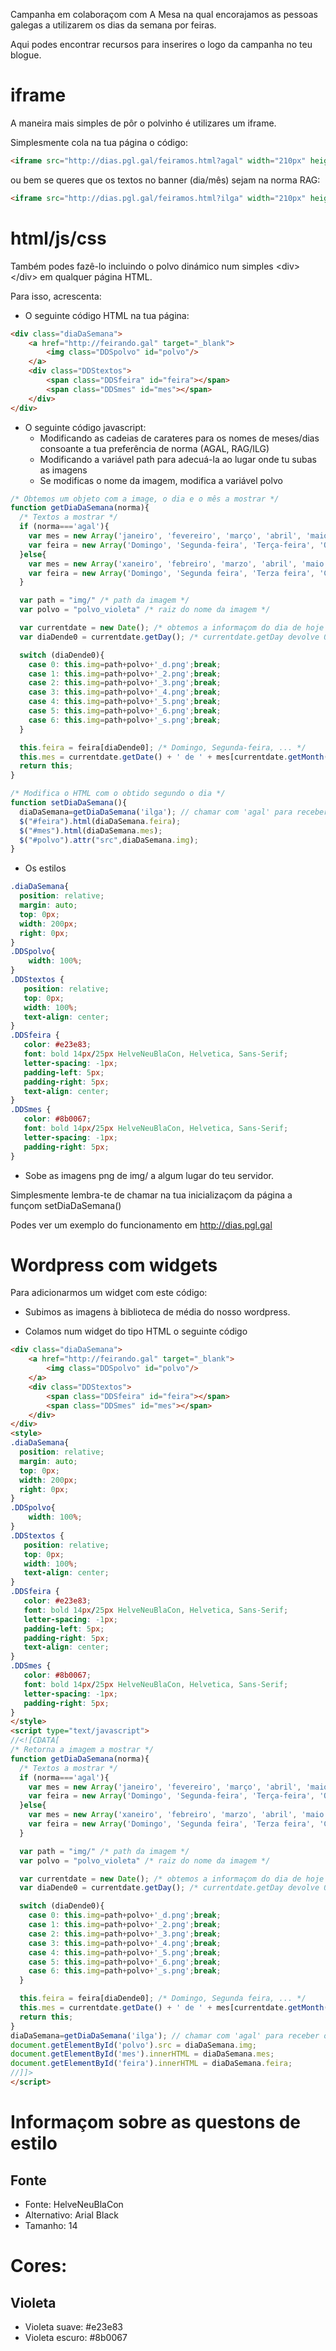 Campanha em colaboraçom com A Mesa na qual encorajamos as pessoas galegas a utilizarem os dias da semana por feiras.

Aqui podes encontrar recursos para inserires o logo da campanha no teu blogue.

# iframe
A maneira mais simples de pôr o polvinho é utilizares um iframe.

Simplesmente cola na tua página o código:
```html
<iframe src="http://dias.pgl.gal/feiramos.html?agal" width="210px" height="210px" frameborder="0" scrolling="no"></iframe>
```
ou bem se queres que os textos no banner (dia/mês) sejam na norma RAG:
```html
<iframe src="http://dias.pgl.gal/feiramos.html?ilga" width="210px" height="210px" frameborder="0" scrolling="no"></iframe>
```

# html/js/css
Também podes fazê-lo incluindo o polvo dinámico num simples &lt;div&gt; &lt;/div&gt; em qualquer página HTML.

Para isso, acrescenta:
* O seguinte código HTML na tua página:
```html
<div class="diaDaSemana">
    <a href="http://feirando.gal" target="_blank">
        <img class="DDSpolvo" id="polvo"/>
    </a>
    <div class="DDStextos">
        <span class="DDSfeira" id="feira"></span>
        <span class="DDSmes" id="mes"></span>
    </div>
</div>
```

* O seguinte código javascript:
  * Modificando as cadeias de carateres para os nomes de meses/dias consoante a tua preferência de norma (AGAL, RAG/ILG)
  * Modificando a variável path para adecuá-la ao lugar onde tu subas as imagens
  * Se modificas o nome da imagem, modifica a variável polvo
```javascript
/* Obtemos um objeto com a image, o dia e o mês a mostrar */
function getDiaDaSemana(norma){
  /* Textos a mostrar */
  if (norma==='agal'){
    var mes = new Array('janeiro', 'fevereiro', 'março', 'abril', 'maio', 'junho', 'julho', 'agosto', 'setembro', 'outubro', 'novembro', 'dezembro');
    var feira = new Array('Domingo', 'Segunda-feira', 'Terça-feira', 'Quarta-feira', 'Quinta-feira', 'Sexta-feira', 'Sábado');
  }else{
    var mes = new Array('xaneiro', 'febreiro', 'marzo', 'abril', 'maio', 'juño', 'jullo', 'agosto', 'setembro', 'outubro', 'novembro', 'decembro');
    var feira = new Array('Domingo', 'Segunda feira', 'Terza feira', 'Cuarta feira', 'Quinta feira', 'Sexta feira', 'Sábado');
  }

  var path = "img/" /* path da imagem */
  var polvo = "polvo_violeta" /* raiz do nome da imagem */

  var currentdate = new Date(); /* obtemos a informaçom do dia de hoje */
  var diaDende0 = currentdate.getDay(); /* currentdate.getDay devolve 0: domingo, 1: segunda, ... 6 sábado */

  switch (diaDende0){
    case 0: this.img=path+polvo+'_d.png';break;
    case 1: this.img=path+polvo+'_2.png';break;
    case 2: this.img=path+polvo+'_3.png';break;
    case 3: this.img=path+polvo+'_4.png';break;
    case 4: this.img=path+polvo+'_5.png';break;
    case 5: this.img=path+polvo+'_6.png';break;
    case 6: this.img=path+polvo+'_s.png';break;
  }

  this.feira = feira[diaDende0]; /* Domingo, Segunda-feira, ... */
  this.mes = currentdate.getDate() + ' de ' + mes[currentdate.getMonth()]; /* 22 de fevereiro */
  return this;
}

/* Modifica o HTML com o obtido segundo o dia */
function setDiaDaSemana(){
  diaDaSemana=getDiaDaSemana('ilga'); // chamar com 'agal' para receber os textos em norma agal
  $("#feira").html(diaDaSemana.feira);
  $("#mes").html(diaDaSemana.mes);
  $("#polvo").attr("src",diaDaSemana.img);
}
```

* Os estilos
```css
.diaDaSemana{
  position: relative;
  margin: auto;
  top: 0px;
  width: 200px;
  right: 0px;
}
.DDSpolvo{
    width: 100%;
}
.DDStextos {
   position: relative;
   top: 0px;
   width: 100%;
   text-align: center;
}
.DDSfeira {
   color: #e23e83;
   font: bold 14px/25px HelveNeuBlaCon, Helvetica, Sans-Serif;
   letter-spacing: -1px;
   padding-left: 5px;
   padding-right: 5px;
   text-align: center;
}
.DDSmes {
   color: #8b0067;
   font: bold 14px/25px HelveNeuBlaCon, Helvetica, Sans-Serif;
   letter-spacing: -1px;
   padding-right: 5px;
}
```

* Sobe as imagens png de img/ a algum lugar do teu servidor.

Simplesmente lembra-te de chamar na tua inicializaçom da página a funçom setDiaDaSemana()


Podes ver um exemplo do funcionamento em http://dias.pgl.gal


# Wordpress com widgets

Para adicionarmos um widget com este código:
* Subimos as imagens à biblioteca de média do nosso wordpress.

* Colamos num widget do tipo HTML o seguinte código

```html
<div class="diaDaSemana">
    <a href="http://feirando.gal" target="_blank">
        <img class="DDSpolvo" id="polvo"/>
    </a>
    <div class="DDStextos">
        <span class="DDSfeira" id="feira"></span>
        <span class="DDSmes" id="mes"></span>
    </div>
</div>
<style>
.diaDaSemana{
  position: relative;
  margin: auto;
  top: 0px;
  width: 200px;
  right: 0px;
}
.DDSpolvo{
    width: 100%;
}
.DDStextos {
   position: relative;
   top: 0px;
   width: 100%;
   text-align: center;
}
.DDSfeira {
   color: #e23e83;
   font: bold 14px/25px HelveNeuBlaCon, Helvetica, Sans-Serif;
   letter-spacing: -1px;
   padding-left: 5px;
   padding-right: 5px;
   text-align: center;
}
.DDSmes {
   color: #8b0067;
   font: bold 14px/25px HelveNeuBlaCon, Helvetica, Sans-Serif;
   letter-spacing: -1px;
   padding-right: 5px;
}
</style>
<script type="text/javascript">
//<![CDATA[
/* Retorna a imagem a mostrar */
function getDiaDaSemana(norma){
  /* Textos a mostrar */
  if (norma==='agal'){
    var mes = new Array('janeiro', 'fevereiro', 'março', 'abril', 'maio', 'junho', 'julho', 'agosto', 'setembro', 'outubro', 'novembro', 'dezembro');
    var feira = new Array('Domingo', 'Segunda-feira', 'Terça-feira', 'Quarta-feira', 'Quinta-feira', 'Sexta-feira', 'Sábado');
  }else{
    var mes = new Array('xaneiro', 'febreiro', 'marzo', 'abril', 'maio', 'juño', 'jullo', 'agosto', 'setembro', 'outubro', 'novembro', 'decembro');
    var feira = new Array('Domingo', 'Segunda feira', 'Terza feira', 'Cuarta feira', 'Quinta feira', 'Sexta feira', 'Sábado');
  }

  var path = "img/" /* path da imagem */
  var polvo = "polvo_violeta" /* raiz do nome da imagem */

  var currentdate = new Date(); /* obtemos a informaçom do dia de hoje */
  var diaDende0 = currentdate.getDay(); /* currentdate.getDay devolve 0: domingo, 1: segunda, ... 6 sábado */

  switch (diaDende0){
    case 0: this.img=path+polvo+'_d.png';break;
    case 1: this.img=path+polvo+'_2.png';break;
    case 2: this.img=path+polvo+'_3.png';break;
    case 3: this.img=path+polvo+'_4.png';break;
    case 4: this.img=path+polvo+'_5.png';break;
    case 5: this.img=path+polvo+'_6.png';break;
    case 6: this.img=path+polvo+'_s.png';break;
  }

  this.feira = feira[diaDende0]; /* Domingo, Segunda feira, ... */
  this.mes = currentdate.getDate() + ' de ' + mes[currentdate.getMonth()]; /* 22 de fevereiro */
  return this;
}
diaDaSemana=getDiaDaSemana('ilga'); // chamar com 'agal' para receber os textos em norma agal
document.getElementById('polvo').src = diaDaSemana.img;
document.getElementById('mes').innerHTML = diaDaSemana.mes;
document.getElementById('feira').innerHTML = diaDaSemana.feira;
//]]>
</script>
```
# Informaçom sobre as questons de estilo

## Fonte
- Fonte: HelveNeuBlaCon
- Alternativo: Arial Black
- Tamanho: 14

# Cores:

## Violeta
- Violeta suave: #e23e83
- Violeta escuro: #8b0067

